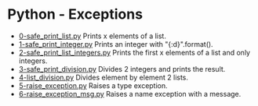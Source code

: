 # Python - Exceptions

- [0-safe_print_list.py](https://github.com/viviani22/holbertonschool-higher_level_programming/edit/main/python-exceptions/0-safe_print_list.py) Prints x elements of a list.
- [1-safe_print_integer.py](https://github.com/viviani22/holbertonschool-higher_level_programming/edit/main/python-exceptions/1-safe_print_integer.py) Prints an integer with "{:d}".format().
- [2-safe_print_list_integers.py](https://github.com/viviani22/holbertonschool-higher_level_programming/edit/main/python-exceptions/2-safe_print_list_integers.py) Prints the first x elements of a list and only integers.
- [3-safe_print_division.py](https://github.com/viviani22/holbertonschool-higher_level_programming/edit/main/python-exceptions/3-safe_print_division.py) Divides 2 integers and prints the result.
- [4-list_division.py](https://github.com/viviani22/holbertonschool-higher_level_programming/edit/main/python-exceptions/4-list_division.py) Divides element by element 2 lists.
- [5-raise_exception.py](https://github.com/viviani22/holbertonschool-higher_level_programming/edit/main/python-exceptions/5-raise_exception.py) Raises a type exception.
- [6-raise_exception_msg.py](https://github.com/viviani22/holbertonschool-higher_level_programming/edit/main/python-exceptions/6-raise_exception_msg.py) Raises a name exception with a message.
